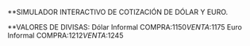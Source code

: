 **SIMULADOR INTERACTIVO DE COTIZACIÓN DE DÓLAR Y EURO.

**VALORES DE DIVISAS: Dólar Informal COMPRA:$1150 VENTA:$1175 Euro Informal COMPRA:$1212 VENTA:$1245
